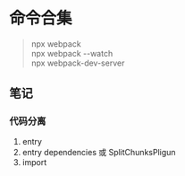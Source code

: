 # 命令合集
> npx webpack    
> npx webpack --watch     
> npx webpack-dev-server    

## 笔记

### 代码分离
1. entry
2. entry dependencies 或 SplitChunksPligun
3. import
